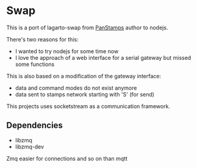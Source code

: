 # Swap

This is a port of lagarto-swap from [PanStamps](http://www.panstamp.com) author to nodejs.

There's two reasons for this:
* I wanted to try nodejs for some time now
* I love the approach of a web interface for a serial gateway but missed some functions

This is also based on a modification of the gateway interface:
* data and command modes do not exist anymore
* data sent to stamps network starting with 'S' (for send)

This projects uses socketstream as a communication framework.

## Dependencies
* libzmq
* libzmq-dev

Zmq easier for connections and so on than mqtt